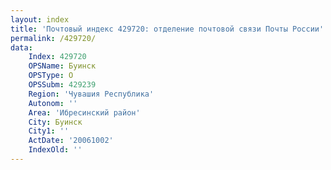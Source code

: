 ```yaml
---
layout: index
title: 'Почтовый индекс 429720: отделение почтовой связи Почты России'
permalink: /429720/
data:
    Index: 429720
    OPSName: Буинск
    OPSType: О
    OPSSubm: 429239
    Region: 'Чувашия Республика'
    Autonom: ''
    Area: 'Ибресинский район'
    City: Буинск
    City1: ''
    ActDate: '20061002'
    IndexOld: ''
---
```

